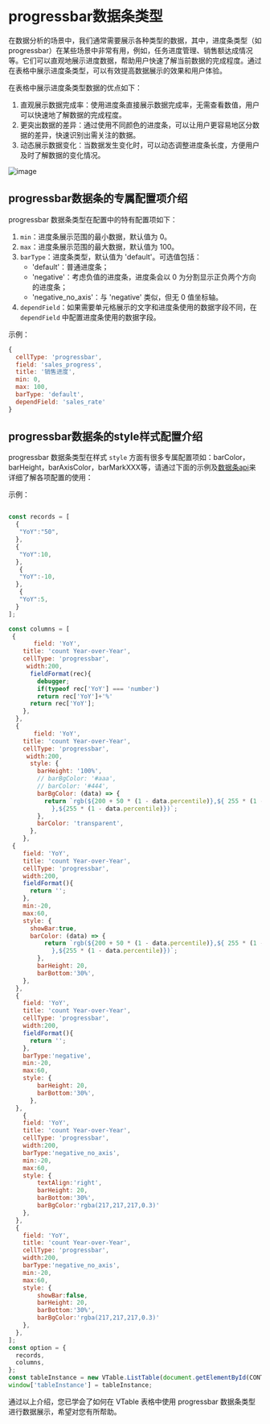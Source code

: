 # progressbar数据条类型

在数据分析的场景中，我们通常需要展示各种类型的数据，其中，进度条类型（如 progressbar）在某些场景中非常有用，例如，任务进度管理、销售额达成情况等。它们可以直观地展示进度数据，帮助用户快速了解当前数据的完成程度。通过在表格中展示进度条类型，可以有效提高数据展示的效果和用户体验。

在表格中展示进度条类型数据的优点如下：

1. 直观展示数据完成率：使用进度条直接展示数据完成率，无需查看数值，用户可以快速地了解数据的完成程度。
2. 更突出数据的差异：通过使用不同颜色的进度条，可以让用户更容易地区分数据的差异，快速识别出需关注的数据。
3. 动态展示数据变化：当数据发生变化时，可以动态调整进度条长度，方便用户及时了解数据的变化情况。

![image](https://lf9-dp-fe-cms-tos.byteorg.com/obj/bit-cloud/a222eb3ecfe32db85220dda02.png)

## progressbar数据条的专属配置项介绍

progressbar 数据条类型在配置中的特有配置项如下：

1. `min`：进度条展示范围的最小数据，默认值为 0。
2. `max`：进度条展示范围的最大数据，默认值为 100。
3. `barType`：进度条类型，默认值为 'default'。可选值包括：
    - 'default'：普通进度条；
    - 'negative'：考虑负值的进度条，进度条会以 0 为分割显示正负两个方向的进度条；
    - 'negative_no_axis'：与 'negative' 类似，但无 0 值坐标轴。
4. `dependField`：如果需要单元格展示的文字和进度条使用的数据字段不同，在 `dependField` 中配置进度条使用的数据字段。

示例：
```javascript
{
  cellType: 'progressbar',
  field: 'sales_progress',
  title: '销售进度',
  min: 0,
  max: 100,
  barType: 'default',
  dependField: 'sales_rate'
}
```

## progressbar数据条的style样式配置介绍

progressbar 数据条类型在样式 `style` 方面有很多专属配置项如：barColor，barHeight，barAxisColor，barMarkXXX等，请通过下面的示例及[数据条api](../../option/ListTable-columns-progressbar)来详细了解各项配置的使用：

示例：
```javascript livedemo template=vtable

const records = [
  {
   "YoY":"50",
  },
  {
   "YoY":10,
  },
   {
   "YoY":-10,
  },
   {
   "YoY":5,
  }
];

const columns = [
 {
       field: 'YoY',
    title: 'count Year-over-Year',
    cellType: 'progressbar',
     width:200,
      fieldFormat(rec){
        debugger;
        if(typeof rec['YoY'] === 'number')
        return rec['YoY']+'%'
      return rec['YoY'];
    },
  },
  {
       field: 'YoY',
    title: 'count Year-over-Year',
    cellType: 'progressbar',
     width:200,
      style: {
        barHeight: '100%',
        // barBgColor: '#aaa',
        // barColor: '#444',
        barBgColor: (data) => {
          return `rgb(${200 + 50 * (1 - data.percentile)},${ 255 * (1 - data.percentile)
            },${255 * (1 - data.percentile)})`;
        },
        barColor: 'transparent',
      },
    },
 {
    field: 'YoY',
    title: 'count Year-over-Year',
    cellType: 'progressbar',
    width:200,
    fieldFormat(){
      return '';
    },
    min:-20,
    max:60,
    style: {
      showBar:true,
      barColor: (data) => {
          return `rgb(${200 + 50 * (1 - data.percentile)},${ 255 * (1 - data.percentile)
            },${255 * (1 - data.percentile)})`;
        },
        barHeight: 20,
        barBottom:'30%',
    },
  },
  {
    field: 'YoY',
    title: 'count Year-over-Year',
    cellType: 'progressbar',
    width:200,
    fieldFormat(){
      return '';
    },
    barType:'negative',
    min:-20,
    max:60,
    style: {
        barHeight: 20,
        barBottom:'30%',
      },
  },
    {
    field: 'YoY',
    title: 'count Year-over-Year',
    cellType: 'progressbar',
    width:200,
    barType:'negative_no_axis',
    min:-20,
    max:60,
    style: {
        textAlign:'right',
        barHeight: 20,
        barBottom:'30%',
        barBgColor:'rgba(217,217,217,0.3)'
    },
  },
  {
    field: 'YoY',
    title: 'count Year-over-Year',
    cellType: 'progressbar',
    width:200,
    barType:'negative_no_axis',
    min:-20,
    max:60,
    style: {
        showBar:false,
        barHeight: 20,
        barBottom:'30%',
        barBgColor:'rgba(217,217,217,0.3)'
    },
  },
];
const option = {
  records,
  columns,
};
const tableInstance = new VTable.ListTable(document.getElementById(CONTAINER_ID), option);
window['tableInstance'] = tableInstance;
```

通过以上介绍，您已学会了如何在 VTable 表格中使用 progressbar 数据条类型进行数据展示，希望对您有所帮助。